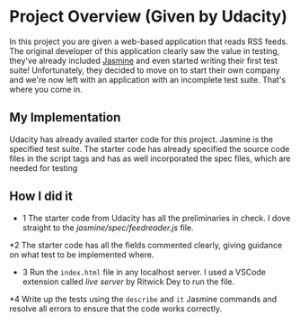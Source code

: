 # Project Overview (Given by Udacity)

In this project you are given a web-based application that reads RSS feeds. The original developer of this application clearly saw the value in testing, they've already included [Jasmine](http://jasmine.github.io/) and even started writing their first test suite! Unfortunately, they decided to move on to start their own company and we're now left with an application with an incomplete test suite. That's where you come in.




## My Implementation

Udacity has already availed starter code for this project. Jasmine is the specified test suite.
The starter code has already specified the source code files in the script tags and has as well
incorporated the spec files, which are needed for testing


## How I did it

* 1 The starter code from Udacity has all the preliminaries in check. I dove straight to the 
*jasmine/spec/feedreader.js* file.

*2 The starter code has all the fields commented clearly, giving guidance on what test to be
implemented where.

* 3 Run the `index.html` file in any localhost server. I used a VSCode extension called 
*live server* by Ritwick Dey to run the file.

*4 Write up the tests using the `describe` and `it` Jasmine commands and resolve all errors
to ensure that the code works correctly.


